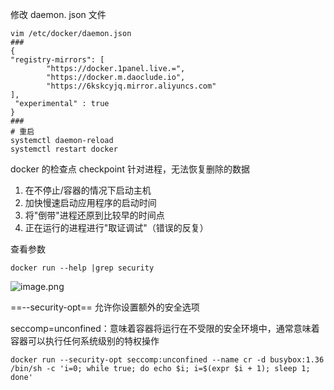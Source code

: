 修改 daemon. json 文件

```shell
vim /etc/docker/daemon.json
###
{
"registry-mirrors": [
        "https://docker.1panel.live.=",
        "https://docker.m.daoclude.io",
        "https://6kskcyjq.mirror.aliyuncs.com"
],
 "experimental" : true
}
###
# 重启
systemctl daemon-reload 
systemctl restart docker
```

docker 的检查点
checkpoint  针对进程，无法恢复删除的数据
1. 在不停止/容器的情况下启动主机
2. 加快慢速启动应用程序的启动时间
3. 将"倒带"进程还原到比较早的时间点
4. 正在运行的进程进行"取证调试"（错误的反复）

查看参数

```shell
docker run --help |grep security
```

![image.png](https://gitee.com/zhaojiedong/img/raw/master/20240819162730.png)


==--security-opt== 允许你设置额外的安全选项

seccomp=unconfined：意味着容器将运行在不受限的安全环境中，通常意味着容器可以执行任何系统级别的特权操作

```shell
docker run --security-opt seccomp:unconfined --name cr -d busybox:1.36 /bin/sh -c 'i=0; while true; do echo $i; i=$(expr $i + 1); sleep 1; done'
```

